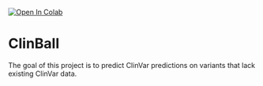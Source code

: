 [![Open In Colab](https://colab.research.google.com/assets/colab-badge.svg)](https://colab.research.google.com/drive/1Ahv6rKT_1iJg3o93t9_sews-yafoBAsF#scrollTo=KmOp5bSsLvO1)

# ClinBall

The goal of this project is to predict ClinVar predictions on variants that lack existing ClinVar data. 
